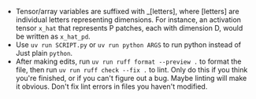 - Tensor/array variables are suffixed with _[letters], where [letters] are individual letters representing dimensions. For instance, an activation tensor `x_hat` that represents P patches, each with dimension D, would be written as `x_hat_pd`.
- Use `uv run SCRIPT.py` or `uv run python ARGS` to run python instead of Just plain `python`.
- After making edits, run `uv run ruff format --preview .` to format the file, then run `uv run ruff check --fix .` to lint. Only do this if you think you're finished, or if you can't figure out a bug. Maybe linting will make it obvious. Don't fix lint errors in files you haven't modified.
